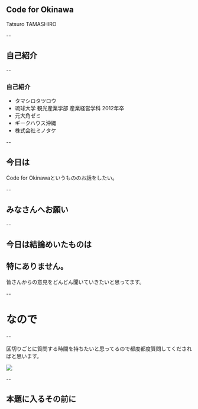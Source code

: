 ## Code for Okinawa

Tatsuro TAMASHIRO

--

## 自己紹介

--

### 自己紹介

- タマシロタツロウ
- 琉球大学 観光産業学部 産業経営学科 2012年卒
- 元大角ゼミ
- ギークハウス沖縄
- 株式会社ミノタケ

--


## 今日は

 Code for Okinawaというもののお話をしたい。

--

## みなさんへお願い

--

## 今日は結論めいたものは
## 特にありません。

皆さんからの意見をどんどん聞いていきたいと思ってます。

--

# なので

--

区切りごとに質問する時間を持ちたいと思ってるので都度都度質問してくださればと思います。

![](http://tiqav.com/oH.jpg)


--

## 本題に入るその前に

